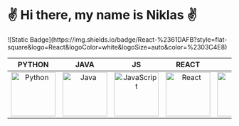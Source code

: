 <h1>✌️ Hi there, my name is Niklas ✌️</h1>
![Static Badge](https://img.shields.io/badge/React-%2361DAFB?style=flat-square&logo=React&logoColor=white&logoSize=auto&color=%2303C4E8)



|                            PYTHON                            |                             JAVA                             |                              JS                              |                            REACT                             |                             PHP                              |
| :----------------------------------------------------------: | :----------------------------------------------------------: | :----------------------------------------------------------: | :----------------------------------------------------------: | :----------------------------------------------------------: |
| <img src="https://s3.dualstack.us-east-2.amazonaws.com/pythondotorg-assets/media/files/python-logo-only.svg" alt="Python" width="100"/> | <img src="https://cdn.worldvectorlogo.com/logos/java-14.svg" alt="Java" width="100"/> | <img src="https://cdn.worldvectorlogo.com/logos/logo-javascript.svg" alt="JavaScript" width="100"/> | <img src="https://cdn.worldvectorlogo.com/logos/react-2.svg" alt="React" width="100"/> | <img src="https://www.php.net/images/logos/new-php-logo.svg" alt="PHP" width="100"/> |

